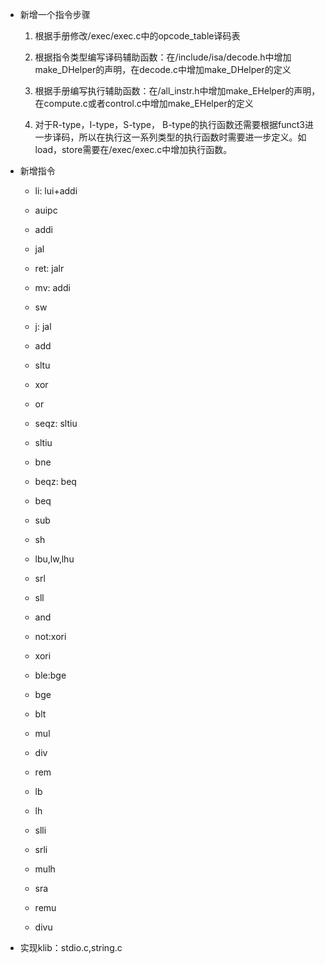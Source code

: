 - 新增一个指令步骤

    1. 根据手册修改/exec/exec.c中的opcode_table译码表

    2. 根据指令类型编写译码辅助函数：在/include/isa/decode.h中增加make_DHelper的声明，在decode.c中增加make_DHelper的定义

    3. 根据手册编写执行辅助函数：在/all_instr.h中增加make_EHelper的声明，在compute.c或者control.c中增加make_EHelper的定义

    4. 对于R-type，I-type，S-type， B-type的执行函数还需要根据funct3进一步译码，所以在执行这一系列类型的执行函数时需要进一步定义。如load，store需要在/exec/exec.c中增加执行函数。

- 新增指令

    - li: lui+addi

    - auipc

    - addi

    - jal

    - ret: jalr

    - mv: addi

    - sw

    - j: jal

    - add

    - sltu

    - xor

    - or

    - seqz: sltiu

    - sltiu

    - bne

    - beqz: beq

    - beq

    - sub

    - sh

    - lbu,lw,lhu

    - srl

    - sll

    - and

    - not:xori

    - xori

    - ble:bge

    - bge

    - blt

    - mul

    - div

    - rem

    - lb

    - lh

    - slli

    - srli

    - mulh

    - sra

    - remu

    - divu

- 实现klib：stdio.c,string.c